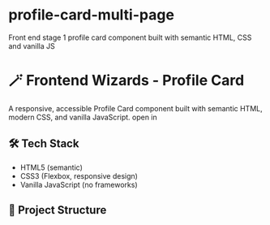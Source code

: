 # profile-card-multi-page
Front end stage 1 profile card component built with semantic HTML, CSS and vanilla JS

# 🪄 Frontend Wizards - Profile Card

A responsive, accessible Profile Card component built with semantic HTML, modern CSS, and vanilla JavaScript.
open in 
## 🛠️ Tech Stack
- HTML5 (semantic)
- CSS3 (Flexbox, responsive design)
- Vanilla JavaScript (no frameworks)

## 📂 Project Structure

